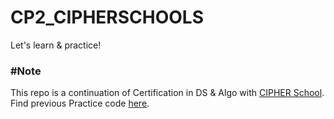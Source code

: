 # CP2_CIPHERSCHOOLS
Let's learn & practice!

### #Note
This repo is a continuation of Certification in DS & Algo with [CIPHER School](https://cipherschools.com).<br>
Find previous Practice code [here](https://github.com/genialkartik/100daysofcode/tree/master/CPCIPHER).
